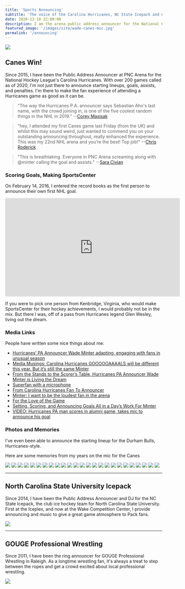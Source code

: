 ```yaml
---
title: 'Sports Announcing'
subtitle: 'The voice of the Carolina Hurricanes, NC State Icepack and GOUGE Wrestling'
date: 2020-12-18 22:00:00
description: I am the arena public address announcer for the National Hockey League's Carolina Hurricanes and ACCHL's NC State Icepack, along with the ring announcer for GOUGE Professional Wrestling.
featured_image: '/images/site/wade-canes-mic.jpg'
permalink: '/announcing'
---
```


![](/images/site/wade-scores.jpg)

## Canes Win!

Since 2015, I have been the Public Address Announcer at PNC Arena for the National Hockey League's Carolina Hurricanes. With over 200 games called as of 2020, I'm not just there to announce starting lineups, goals, assists, and penalties. I'm there to make the fan experience of attending a Hurricanes game as good as it can be.

> "The way the Hurricanes P.A. announcer says Sebastian Aho's last name, with the crowd joining in, is one of the five coolest random things in the NHL in 2019." --[Corey Masisak](https://twitter.com/cmasisak22/status/1190766985266835458?s=20)


> "hey, I attended my first Canes game last Friday (from the UK) and whilst this may sound weird, just wanted to commend you on your outstanding announcing throughout, really enhanced the experience. This was my 22nd NHL arena and you’re the best! Top job!" --[Chris Roderick](https://twitter.com/croderick1982/status/1103789471579938816?s=20)

> "This is breathtaking. Everyone in PNC Arena screaming along with @minter calling the goal and assists." --[Sara Civian](https://twitter.com/SaraCivian/status/1113976493632315393)

### Scoring Goals, Making SportsCenter

On February 14, 2016, I entered the record books as the first person to announce their own first NHL goal.

<iframe width="560" height="315" src="https://www.youtube.com/embed/aoKOmg7SHSY" frameborder="0" allow="accelerometer; autoplay; clipboard-write; encrypted-media; gyroscope; picture-in-picture" allowfullscreen></iframe>

If you were to pick one person from Kenbridge, Virginia, who would make SportsCenter for their hockey achievements, I would probably not be in the mix. But there I was, off of a pass from Hurricanes legend Glen Wesley, living out the dream.

### Media Links

People have written some nice things about me:
* [Hurricanes’ PA Announcer Wade Minter adapting, engaging with fans in unusual season](https://www.canescountry.com/2021/3/4/22312860/carorlina-hurricanes-wade-minter-minter-mail-pa-announcer)
* [Media Musings: Carolina Hurricanes GOOOOOAAAALS will be different this year. But it’s still the same Minter](https://www.sportschannel8.com/media-musings-carolina-hurricanes-goooooaaaals-will-be-different-this-year-but-its-still-the-same-minter/)
* [From the Stands to the Scorer’s Table, Hurricanes PA Announcer Wade Minter is Living the Dream](https://www.canescountry.com/2017/1/30/14315014/carolina-hurricanes-public-address-announcer-wade-minter-sportscenter-goal-call)
* [Superfan with a microphone](https://www.sportsengine.com/article/ice-hockey/superfan-microphone)
* [From Carolina Hurricanes Fan To Announcer](https://magazine.wm.edu/online-exclusives/wade-minter.php)
* [Minter: I want to be the loudest fan in the arena](https://www.wralsportsfan.com/hurricanes/audio/17901824/)
* [For the Love of the Game](http://www.tribehockey.com/news/2020/4/13/wademinter)
* [Setting, Scoring, and Announcing Goals All in a Day’s Work For Minter](https://grepbeat.com/2018/11/13/setting-scoring-and-announcing-goals-all-in-a-days-work-for-minter/)
* [VIDEO: Hurricanes PA man scores in alumni game, takes mic to announce his goal](https://www.thescore.com/nhl/news/959996)

### Photos and Memories

I've even been able to announce the starting lineup for the Durham Bulls, Hurricanes-style.

Here are some memories from my years on the mic for the Canes

<div class="gallery" data-columns="3">
	<img src="/images/site/canes-gallery/first-goal-jersey-puck.jpg">
  <img src="/images/site/canes-gallery/helping-in-net.jpg">
  <img src="/images/site/canes-gallery/interview-hamilton.jpg">
  <img src="/images/site/canes-gallery/microphone-view.jpg">
  <img src="/images/site/canes-gallery/penalty-box-door.jpg">
  <img src="/images/site/canes-gallery/wade-200th-game.jpg">
  <img src="/images/site/canes-gallery/wade-at-mic.jpg">
  <img src="/images/site/canes-gallery/wade-center-ice.jpg">
  <img src="/images/site/canes-gallery/wade-david-ayres.jpg">
  <img src="/images/site/canes-gallery/wade-erik-cole-handshake.jpg">
  <img src="/images/site/canes-gallery/wade-erik-cole-trip.jpg">
  <img src="/images/site/canes-gallery/wade-family.jpg">
  <img src="/images/site/canes-gallery/wade-fan.jpg">
  <img src="/images/site/canes-gallery/wade-maniscalco.jpg">
  <img src="/images/site/canes-gallery/wade-stanley-cup.jpg">
  <img src="/images/site/canes-gallery/wade-tv.jpg">
  <img src="/images/site/canes-gallery/family-stormy.jpg">
  <img src="/images/site/canes-gallery/wade-fans-2.jpg">
  <img src="/images/site/canes-gallery/999-whisky.jpg">
  <img src="/images/site/canes-gallery/wade-whalers-night.jpg">
  <img src="/images/site/canes-gallery/wade-dougie.jpg">
  <img src="/images/site/canes-gallery/ecf-ice-sculpture.jpg">
  <img src="/images/site/canes-gallery/pucky.jpg">
  <img src="/images/site/canes-gallery/wade-dougie-svech.jpg">
  <img src="/images/site/canes-gallery/cv-control-room.jpg">

</div>


---

## North Carolina State University Icepack

Since 2014, I have been the Public Address Announcer and DJ for the NC State Icepack, the club ice hockey team for North Carolina State University. First at the Iceplex, and now at the Wake Competition Center, I provide announcing and music to give a great game atmosphere to Pack fans.

![](/images/site/wade-icepack-ring.jpeg)

---

## GOUGE Professional Wrestling

Since 2011, I have been the ring announcer for GOUGE Professional Wrestling in Raleigh. As a longtime wrestling fan, it's always a treat to step between the ropes and get a crowd excited about local professional wrestling.

![](/images/site/wade-gouge-tuxedo-shirt.jpg)
